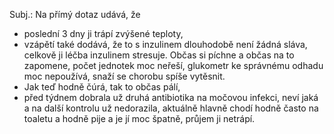 <div class="w3-row">
<div class="w3-half w3-margin w3-khaki w3-xlarge ">

Subj.: Na přímý dotaz udává, že 
- poslední 3 dny ji trápí zvýšené teploty, 
- vzápětí také dodává, že to s inzulinem dlouhodobě není žádná sláva, celkově ji léčba inzulinem stresuje. Občas si píchne a občas na to zapomene, počet jednotek moc neřeší, glukometr ke správnému odhadu moc nepoužívá, snaží se chorobu spíše vytěsnit. 
- Jak teď hodně čúrá, tak to občas pálí, 
- před týdnem dobrala už druhá antibiotika na močovou infekci, neví jaká a na další kontrolu už nedorazila, aktuálně hlavně chodí hodně často na toaletu a hodně pije a je jí moc špatně, průjem ji netrápí.


</div>
<div class="w3-half w3-margin">
</div>
</div>
